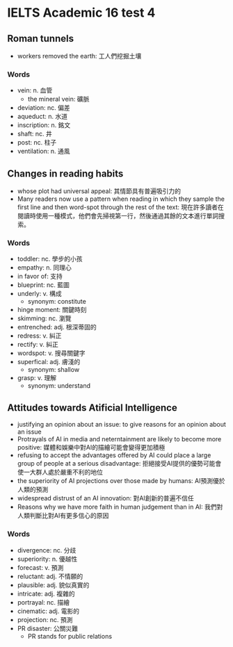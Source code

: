 # IELTS Academic  16 test 4

## Roman tunnels

- workers removed the earth: 工人們挖掘土壤

### Words

- vein: n. 血管
  - the mineral vein: 礦脈
- deviation: nc. 偏差
- aqueduct: n. 水道
- inscription: n. 銘文
- shaft: nc. 井
- post: nc. 柱子
- ventilation: n. 通風

## Changes in reading habits

- whose plot had universal appeal: 其情節具有普遍吸引力的
- Many readers now use a pattern when reading in which they sample the first line and then word-spot through the rest of the text: 現在許多讀者在閱讀時使用一種模式，他們會先掃視第一行，然後通過其餘的文本進行單詞搜索。

### Words

- toddler: nc. 學步的小孩
- empathy: n. 同理心
- in favor of: 支持
- blueprint: nc. 藍圖
- underly: v. 構成
  - synonym: constitute
- hinge moment: 關鍵時刻
- skimming: nc. 瀏覽
- entrenched: adj. 根深蒂固的
- redress: v. 糾正
- rectify: v. 糾正
- wordspot: v. 搜尋關鍵字
- superfical: adj. 膚淺的
  - synonym: shallow
- grasp: v. 理解
  - synonym: understand

## Attitudes towards Atificial Intelligence

- justifying an opinion about an issue: to give reasons for an opinion about an issue
- Protrayals of AI in media and neterntainment are likely to become more positive: 媒體和娛樂中對AI的描繪可能會變得更加積極
- refusing to accept the advantages offered by AI could place a large group of people at a serious disadvantage: 拒絕接受AI提供的優勢可能會使一大群人處於嚴重不利的地位
- the superiority of AI projections over those made by humans: AI預測優於人類的預測
- widespread distrust of an AI innovation: 對AI創新的普遍不信任
- Reasons why we have more faith in human judgement than in AI: 我們對人類判斷比對AI有更多信心的原因

### Words

- divergence: nc. 分歧
- superiority: n. 優越性
- forecast: v. 預測
- reluctant: adj. 不情願的
- plausible: adj. 貌似真實的
- intricate: adj. 複雜的
- portrayal: nc. 描繪
- cinematic: adj. 電影的
- projection: nc. 預測
- PR disaster: 公關災難
  - PR stands for public relations
